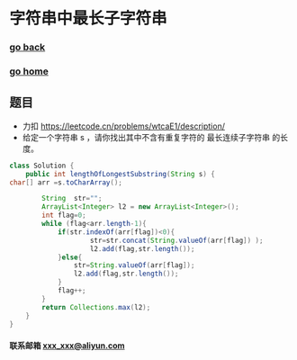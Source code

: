# 字符串中最长子字符串
### [go back](/x2q/algorithm/algorithm)      
### [go home](/x2q)   

## 题目
+ 力扣 https://leetcode.cn/problems/wtcaE1/description/
+ 给定一个字符串 s ，请你找出其中不含有重复字符的 最长连续子字符串 的长度。


```java
class Solution {
    public int lengthOfLongestSubstring(String s) {
char[] arr =s.toCharArray();

        String  str="";
        ArrayList<Integer> l2 = new ArrayList<Integer>();
        int flag=0;
        while (flag<arr.length-1){
            if(str.indexOf(arr[flag])<0){
                    str=str.concat(String.valueOf(arr[flag]) );
                    l2.add(flag,str.length());
            }else{
                str=String.valueOf(arr[flag]);
                l2.add(flag,str.length());
            }
            flag++;
        }
        return Collections.max(l2);
    }
}
```

#### 联系邮箱 xxx_xxx@aliyun.com